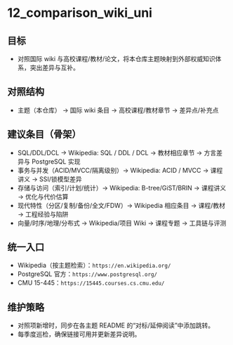 ﻿# 12_comparison_wiki_uni

## 目标

- 对照国际 wiki 与高校课程/教材/论文，将本仓库主题映射到外部权威知识体系，突出差异与互补。

## 对照结构

- 主题（本仓库） → 国际 wiki 条目 → 高校课程/教材章节 → 差异点/补充点

## 建议条目（骨架）

- SQL/DDL/DCL → Wikipedia: SQL / DDL / DCL → 教材相应章节 → 方言差异与 PostgreSQL 实现
- 事务与并发（ACID/MVCC/隔离级别）→ Wikipedia: ACID / MVCC → 课程讲义 → SSI/锁模型差异
- 存储与访问（索引/计划/统计）→ Wikipedia: B-tree/GiST/BRIN → 课程讲义 → 优化与代价估算
- 现代特性（分区/复制/备份/全文/FDW）→ Wikipedia 相应条目 → 课程/教材 → 工程经验与陷阱
- 向量/时序/地理/分布式 → Wikipedia/项目 Wiki → 课程专题 → 工具链与评测

## 统一入口

- Wikipedia（按主题检索）：`https://en.wikipedia.org/`
- PostgreSQL 官方：`https://www.postgresql.org/`
- CMU 15-445：`https://15445.courses.cs.cmu.edu/`

## 维护策略

- 对照项新增时，同步在各主题 README 的“对标/延伸阅读”中添加跳转。
- 每季度巡检，确保链接可用并更新差异说明。
